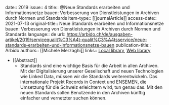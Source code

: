 date:: 2019
issue:: 4
title:: @Neue Standards erarbeiten und Informationsnetze bauen: Verbesserung von Dienstleistungen in Archiven durch Normen und Standards
item-type:: [[journalArticle]]
access-date:: 2021-07-13
original-title:: Neue Standards erarbeiten und Informationsnetze bauen: Verbesserung von Dienstleistungen in Archiven durch Normen und Standards
language:: de
url:: https://arbido.ch/de/ausgaben-artikel/2019/servicequalit%C3%A4t-qualit%C3%A4tsservice/neue-standards-erarbeiten-und-informationsnetze-bauen
publication-title:: Arbido
authors:: [[Michele Merzaghi]]
links:: [Local library](zotero://select/groups/2386895/items/VYJB96MZ), [Web library](https://www.zotero.org/groups/2386895/items/VYJB96MZ)

- [[Abstract]]
	- Standards sind eine wichtige Basis für die Arbeit in allen Archiven. Mit der Digitalisierung unserer Gesellschaft und neuen Technologien wie Linked Data, müssen wir die Standards weiterentwickeln. Das internationale Projekt Records in Context und ENSEMEN, die Umsetzung für die Schweiz erleichtern wird, tun genau das. Mit den neuen Standards sollen Benutzende in den Archiven künftig einfacher und vernetzter suchen können.